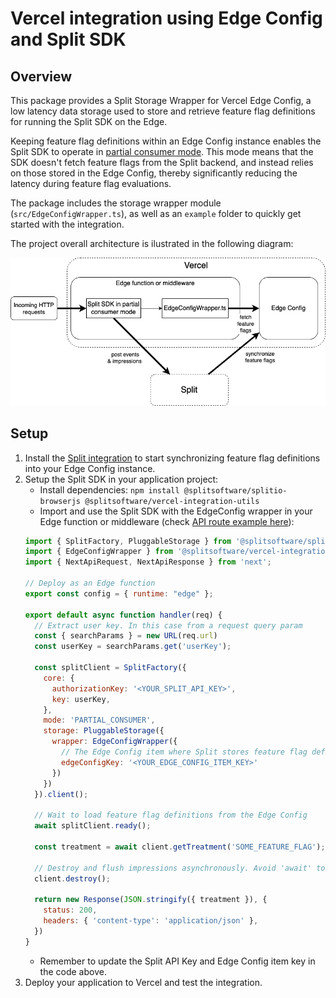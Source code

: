# Vercel integration using Edge Config and Split SDK

## Overview

This package provides a Split Storage Wrapper for Vercel Edge Config, a low latency data storage used to store and retrieve feature flag definitions for running the Split SDK on the Edge.

Keeping feature flag definitions within an Edge Config instance enables the Split SDK to operate in [partial consumer mode](https://help.split.io/hc/en-us/articles/360058730852-Browser-SDK#sharing-state-with-a-pluggable-storage). This mode means that the SDK doesn't fetch feature flags from the Split backend, and instead relies on those stored in the Edge Config, thereby significantly reducing the latency during feature flag evaluations.

The package includes the storage wrapper module (`src/EdgeConfigWrapper.ts`), as well as an `example` folder to quickly get started with the integration.

The project overall architecture is ilustrated in the following diagram:

<p align="center">
  <img alt="Overview" src="./diagram.png" width="720">
</p>

## Setup

1. Install the [Split integration](https://TODO) to start synchronizing feature flag definitions into your Edge Config instance.
2. Setup the Split SDK in your application project:
    - Install dependencies: `npm install @splitsoftware/splitio-browserjs @splitsoftware/vercel-integration-utils`
    - Import and use the Split SDK with the EdgeConfig wrapper in your Edge function or middleware (check [API route example here](./example/pages/api/get-treatment.js)):
    ```javascript
    import { SplitFactory, PluggableStorage } from '@splitsoftware/splitio-browserjs';
    import { EdgeConfigWrapper } from '@splitsoftware/vercel-integration-utils';
    import { NextApiRequest, NextApiResponse } from 'next';

    // Deploy as an Edge function
    export const config = { runtime: "edge" };

    export default async function handler(req) {
      // Extract user key. In this case from a request query param
      const { searchParams } = new URL(req.url)
      const userKey = searchParams.get('userKey');

      const splitClient = SplitFactory({
        core: {
          authorizationKey: '<YOUR_SPLIT_API_KEY>',
          key: userKey,
        },
        mode: 'PARTIAL_CONSUMER',
        storage: PluggableStorage({
          wrapper: EdgeConfigWrapper({
            // The Edge Config item where Split stores feature flag definitions, specified in the Split integration step
            edgeConfigKey: '<YOUR_EDGE_CONFIG_ITEM_KEY>'
          })
        })
      }).client();

      // Wait to load feature flag definitions from the Edge Config
      await splitClient.ready();

      const treatment = await client.getTreatment('SOME_FEATURE_FLAG');

      // Destroy and flush impressions asynchronously. Avoid 'await' to not delay the response.
      client.destroy();

      return new Response(JSON.stringify({ treatment }), {
        status: 200,
        headers: { 'content-type': 'application/json' },
      })
    }
    ```
    - Remember to update the Split API Key and Edge Config item key in the code above.
3. Deploy your application to Vercel and test the integration.